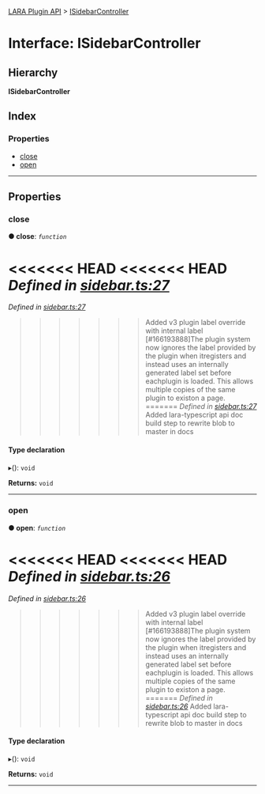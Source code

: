 [LARA Plugin API](../README.md) > [ISidebarController](../interfaces/isidebarcontroller.md)

# Interface: ISidebarController

## Hierarchy

**ISidebarController**

## Index

### Properties

* [close](isidebarcontroller.md#close)
* [open](isidebarcontroller.md#open)

---

## Properties

<a id="close"></a>

###  close

**● close**: *`function`*

<<<<<<< HEAD
<<<<<<< HEAD
*Defined in [sidebar.ts:27](https://github.com/concord-consortium/lara/blob/7771e1f1/lara-typescript/src/plugin-api/sidebar.ts#L27)*
=======
*Defined in [sidebar.ts:27](https://github.com/concord-consortium/lara/blob/5ed958f8/lara-typescript/src/plugin-api/sidebar.ts#L27)*
>>>>>>> Added v3 plugin label override with internal label [#166193888]The plugin system now ignores the label provided by the plugin when itregisters and instead uses an internally generated label set before eachplugin is loaded.  This allows multiple copies of the same plugin to existon a page.
=======
*Defined in [sidebar.ts:27](https://github.com/concord-consortium/lara/blob/master/lara-typescript/src/plugin-api/sidebar.ts#L27)*
>>>>>>> Added lara-typescript api doc build step to rewrite blob to master in docs

#### Type declaration
▸(): `void`

**Returns:** `void`

___
<a id="open"></a>

###  open

**● open**: *`function`*

<<<<<<< HEAD
<<<<<<< HEAD
*Defined in [sidebar.ts:26](https://github.com/concord-consortium/lara/blob/7771e1f1/lara-typescript/src/plugin-api/sidebar.ts#L26)*
=======
*Defined in [sidebar.ts:26](https://github.com/concord-consortium/lara/blob/5ed958f8/lara-typescript/src/plugin-api/sidebar.ts#L26)*
>>>>>>> Added v3 plugin label override with internal label [#166193888]The plugin system now ignores the label provided by the plugin when itregisters and instead uses an internally generated label set before eachplugin is loaded.  This allows multiple copies of the same plugin to existon a page.
=======
*Defined in [sidebar.ts:26](https://github.com/concord-consortium/lara/blob/master/lara-typescript/src/plugin-api/sidebar.ts#L26)*
>>>>>>> Added lara-typescript api doc build step to rewrite blob to master in docs

#### Type declaration
▸(): `void`

**Returns:** `void`

___

